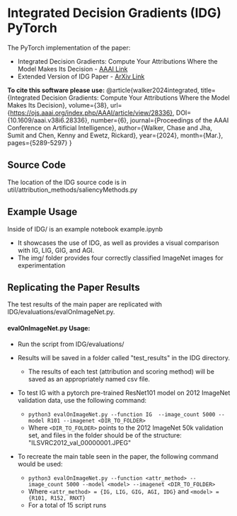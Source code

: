 # Integrated Decision Gradients (IDG) PyTorch
The PyTorch implementation of the paper: 
 * Integrated Decision Gradients: Compute Your Attributions Where the Model Makes Its Decision - [AAAI Link](https://ojs.aaai.org/index.php/AAAI/article/view/28336)
 * Extended Version of IDG Paper - [ArXiv Link](https://arxiv.org/abs/2305.20052v2)

**To cite this software please use:**
    @article{walker2024integrated, 
        title={Integrated Decision Gradients: Compute Your Attributions Where the Model Makes Its Decision}, 
        volume={38}, url={https://ojs.aaai.org/index.php/AAAI/article/view/28336}, 
        DOI={10.1609/aaai.v38i6.28336}, number={6}, 
        journal={Proceedings of the AAAI Conference on Artificial Intelligence}, 
        author={Walker, Chase and Jha, Sumit and Chen, Kenny and Ewetz, Rickard}, 
        year={2024}, month={Mar.}, pages={5289-5297} 
    }
    
Source Code
---
The location of the IDG source code is in util/attribution_methods/saliencyMethods.py

Example Usage
---
Inside of IDG/ is an example notebook example.ipynb
 * It showcases the use of IDG, as well as provides a visual comparison with IG, LIG, GIG, and AGI.
 * The img/ folder provides four correctly classified ImageNet images for experimentation

Replicating the Paper Results
---
The test results of the main paper are replicated with IDG/evaluations/evalOnImageNet.py.

#### evalOnImageNet.py Usage:
  * Run the script from IDG/evaluations/
  * Results will be saved in a folder called "test_results" in the IDG directory.
     * The results of each test (attribution and scoring method) will be saved as an appropriately named csv file. 

* To test IG with a pytorch pre-trained ResNet101 model on 2012 ImageNet validation data, use the following command:
  * `python3 evalOnImageNet.py --function IG  --image_count 5000 --model R101 --imagenet <DIR_TO_FOLDER>`
  * Where `<DIR_TO_FOLDER>` points to the 2012 ImageNet 50k validation set, and files in the folder should be of the structure: "ILSVRC2012_val_00000001.JPEG"

* To recreate the main table seen in the paper, the following command would be used:
    * `python3 evalOnImageNet.py --function <attr_method> --image_count 5000 --model <model> --imagenet <DIR_TO_FOLDER>`
    * Where `<attr_method> = {IG, LIG, GIG, AGI, IDG}` and `<model> = {R101, R152, RNXT}`
    * For a total of 15 script runs
